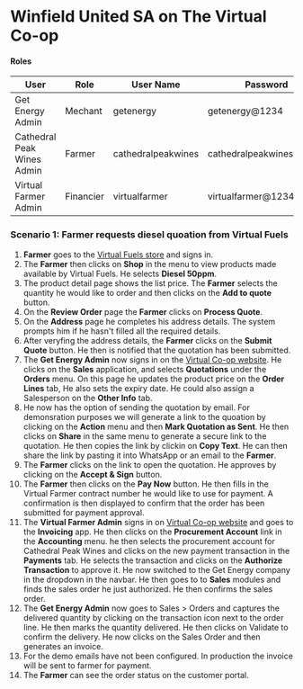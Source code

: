 # Winfield United SA on The Virtual Co-op

#### Roles

| User                       | Role      | User Name          | Password                |
| -------------------------- | --------- | ------------------ | ----------------------- |
| Get Energy Admin           | Mechant   | getenergy          | getenergy@1234          |
| Cathedral Peak Wines Admin | Farmer    | cathedralpeakwines | cathedralpeakwines@1234 |
| Virtual Farmer Admin       | Financier | virtualfarmer      | virtualfarmer@1234      |

#### 

### Scenario 1: Farmer requests diesel quoation from Virtual Fuels

1. **Farmer** goes to the  [Virtual Fuels store](https://virtualfuels.staging.thevirtualcoop.net) and signs in.
2. The  **Farmer** then clicks on **Shop** in the menu to view products made available by Virtual Fuels. He selects **Diesel 50ppm**.
3. The product detail page shows the list price. The **Farmer** selects the quantity he would like to order and then clicks on the **Add to quote** button.
4. On the **Review Order** page the **Farmer** clicks on **Process Quote**. 
5. On the **Address** page he completes his address details. The system prompts him if he hasn't filled all the required details.
6. After veryfing the address details, the **Farmer** clicks on the **Submit Quote** button. He then is notified that the quotation has been submitted.
7. The **Get Energy Admin** now signs in on the  [Virtual Co-op website](https://www.staging.thevirtualcoop.net). He clicks on the **Sales** application, and selects **Quotations** under the **Orders** menu. On this page he updates the product price on the **Order Lines** tab, He also sets the expiry date. He could also assign a Salesperson on the **Other Info** tab.
8. He now has the option of sending the quotation by email. For demonsration purposes we will generate a link to the quoation by clicking on the **Action** menu and then **Mark Quotation as Sent**. He then clicks on **Share** in the same menu to generate a secure link to the quotation. He then copies the link by clickin on **Copy Text**. He can then share the link by pasting it into WhatsApp or an email to the **Farmer**.
9. The **Farmer** clicks on the link to open the quotation. He approves by clicking on the **Accept & Sign** button. 
10. The **Farmer** then clicks on the **Pay Now** button. He then fills in the Virtual Farmer contract number he would like to use for payment. A confirmation is then displayed to confirm that the order has been submitted for payment approval.
11. The **Virtual Farmer Admin** signs in on  [Virtual Co-op website](https://www.staging.thevirtualcoop.net) and goes to the **Invoicing** app. He then clicks on the **Procurement Account** link in the **Accounting** menu. he then selects the procurement account for Cathedral Peak Wines and clicks on the new payment transaction in the **Payments** tab. He selects the transaction and clicks on the **Authorize Transaction** to approve it. He now switched to the Get Energy company in the dropdown in the navbar. He then goes to to **Sales** modules and finds the sales order he just authorized. He then confirms the sales order.
12. The **Get Energy Admin** now goes to Sales > Orders and captures the delivered quantity by clicking on the transaction icon next to the order line. He then marks the quantity delivered. He then clicks on Validate to confirm the delivery. He now clicks on the Sales Order and then generates an invoice.
13. For the demo emails have not been configured. In production the invoice will be sent to farmer for payment. 
14. The **Farmer** can see the order status on the customer portal.


